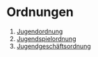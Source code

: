 # Ordnungen

1. [Jugendordnung](/jugendordnung.md)
2. [Jugendspielordnung](/jugendspielordnung.md)
3. [Jugendgeschäftsordnung](/jugendgeschaeftsordnung.md)
